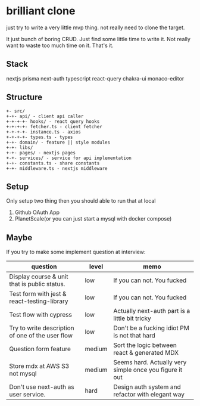 # brilliant clone

just try to write a very little mvp thing. not really need to clone the target.

It just bunch of boring CRUD. Just find some little time to write it. Not really want to waste too much time on it. That's it.

## Stack

nextjs
prisma
next-auth
typescript
react-query
chakra-ui
monaco-editor

## Structure

```
+- src/
+-+- api/ - client api caller
+-+-+-+- hooks/ - react query hooks
+-+-+-+- fetcher.ts - client fetcher
+-+-+-+- instance.ts - axios
+-+-+-+- types.ts - types
+-+- domain/ - feature || style modules
+-+- libs/
+-+- pages/ - nextjs pages
+-+- services/ - service for api implementation
+-+- constants.ts - share constants
+-+- middleware.ts - nextjs middleware
```

## Setup

Only setup two thing then you should able to run that at local

1. Github OAuth App
2. PlanetScale(or you can just start a mysql with docker compose)

## Maybe

If you try to make some implement question at interview:

| question                                         | level  | memo                                                    |
| ------------------------------------------------ | ------ | ------------------------------------------------------- |
| Display course & unit that is public status.     | low    | If you can not. You fucked                              |
| Test form with jest & react-testing-library      | low    | If you can not. You fucked                              |
| Test flow with cypress                           | low    | Actually next-auth part is a little bit tricky          |
| Try to write description of one of the user flow | low    | Don't be a fucking idiot PM is not that hard            |
| Question form feature                            | medium | Sort the logic between react & generated MDX            |
| Store mdx at AWS S3 not mysql                    | medium | Seems hard. Actually very simple once you figure it out |
| Don't use next-auth as user service.             | hard   | Design auth system and refactor with elegant way        |
